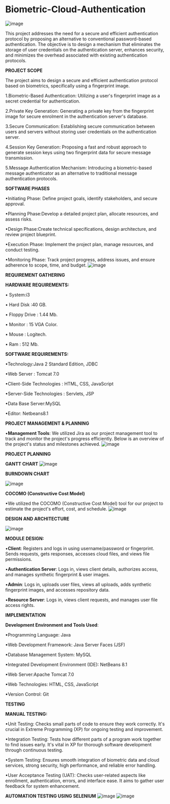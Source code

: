 # Biometric-Cloud-Authentication

![image](https://github.com/Prathima5/Biometric-Cloud-Authentication/assets/154850398/aebdc06e-8400-430a-aadf-17f928bbc6cc)

This project addresses the need for a secure and efficient authentication protocol by proposing an alternative to conventional password-based authentication. The objective is to design a mechanism that eliminates the storage of user credentials on the authentication server, enhances security, and minimizes the overhead associated with existing authentication protocols.


**PROJECT SCOPE**

The project aims to design a secure and efficient authentication protocol based on biometrics, specifically using a fingerprint image.

1.Biometric-Based Authentication: Utilizing a user's fingerprint image as a secret credential for authentication.

2.Private Key Generation: Generating a private key from the fingerprint image for secure enrolment in the authentication server's database. 

3.Secure Communication: Establishing secure communication between users and servers without storing user credentials on the authentication server.

4.Session Key Generation: Proposing a fast and robust approach to generate session keys using two fingerprint data for secure message transmission.

5.Message Authentication Mechanism: Introducing a biometric-based message authenticator as an alternative to traditional message authentication protocols.
 





**SOFTWARE PHASES**

•Initiating Phase: Define project goals, identify stakeholders, and secure approval.

•Planning Phase:Develop a detailed project plan, allocate resources, and assess risks.

•Design Phase:Create technical specifications, design architecture, and review project blueprint.

•Execution Phase: Implement the project plan, manage resources, and conduct testing.

•Monitoring Phase: Track project progress, address issues, and ensure adherence to scope, time, and budget.
![image](https://github.com/Prathima5/Biometric-Cloud-Authentication/assets/154850398/c2e65e3c-a61d-4a02-97ee-5ad2656b34e4)


**REQUIREMENT GATHERING**

**HARDWARE   REQUIREMENTS:**

•  System:i3 

•  Hard Disk :40 GB. 

•  Floppy Drive :  1.44 Mb. 

•  Monitor : 15 VGA Color. 

•  Mouse : Logitech. 

•  Ram : 512 Mb.

**SOFTWARE REQUIREMENTS:**

•Technology:Java 2 Standard Edition, JDBC 

•Web Server : Tomcat 7.0 

•Client-Side Technologies : HTML, CSS, JavaScript 

•Server-Side Technologies : Servlets, JSP 

•Data Base Server:MySQL 

•Editor: Netbeans8.1 



**PROJECT MANAGEMENT & PLANNING**

•**Management Tools**: We utilized Jira as our project management tool to track and monitor the project's progress efficiently. Below is an overview of the project's status and milestones achieved. 
![image](https://github.com/Prathima5/Biometric-Cloud-Authentication/assets/154850398/97c41046-8fea-482f-bca6-86a984fd59a5)

**PROJECT PLANNING**

**GANTT CHART**
![image](https://github.com/Prathima5/Biometric-Cloud-Authentication/assets/154850398/3f62975e-3704-4c14-96c6-0c9dc67f9a37)

**BURNDOWN CHART**

![image](https://github.com/Prathima5/Biometric-Cloud-Authentication/assets/154850398/dc173f64-cb6a-4192-aa57-f30f2394920e)



**COCOMO (Constructive Cost Model)**

•We utilized the COCOMO (Constructive Cost Model) tool for our project to estimate the project's effort, cost, and schedule.
![image](https://github.com/Prathima5/Biometric-Cloud-Authentication/assets/154850398/3a27297d-06fb-4022-9456-34109eca1d1a)



**DESIGN AND ARCHITECTURE**

![image](https://github.com/Prathima5/Biometric-Cloud-Authentication/assets/154850398/d4b2498e-b613-42bb-b69c-3400fec77bac)


**MODULE DESIGN:**

•**Client**: Registers and logs in using username/password or fingerprint. Sends requests, gets responses, accesses cloud files, and views file permissions.

•**Authentication Server**: Logs in, views client details, authorizes access, and manages synthetic fingerprint & user images.

•**Admin**: Logs in, uploads user files, views all uploads, adds synthetic fingerprint images, and accesses repository data.

•**Resource Server**: Logs in, views client requests, and manages user file access rights.



**IMPLEMENTATION**

**Development Environment and Tools Used**:


▪Programming Language: Java

▪Web Development Framework: Java Server Faces (JSF) 

▪Database Management System: MySQL 

▪Integrated Development Environment (IDE): NetBeans 8.1 

▪Web Server:Apache Tomcat 7.0

▪Web Technologies: HTML, CSS, JavaScript 

▪Version Control: Git



**TESTING**

**MANUAL TESTING:**

•Unit Testing: Checks small parts of code to ensure they work correctly. It's crucial in Extreme Programming (XP) for ongoing testing and improvement.

•Integration Testing: Tests how different parts of a program work together to find issues early. It's vital in XP for thorough software development through continuous testing.

•System Testing: Ensures smooth integration of biometric data and cloud services, strong security, high performance, and reliable error handling.

•User Acceptance Testing (UAT): Checks user-related aspects like enrollment, authentication, errors, and interface ease. It aims to gather user feedback for system enhancement.

**AUTOMATION TESTING USING SELENIUM**
![image](https://github.com/Prathima5/Biometric-Cloud-Authentication/assets/154850398/3124302a-4e1f-4259-9b5a-2799ebc58867)
![image](https://github.com/Prathima5/Biometric-Cloud-Authentication/assets/154850398/dfd9040f-2265-4b99-bcaa-7803ed674175)
